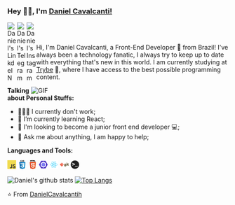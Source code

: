 ### Hey 👋🏽, I'm [Daniel Cavalcanti!](https://danielcavalcantih.github.io/) 

<a href="https://www.linkedin.com/in/daniel-cavalcanti-535366213/">
  <img align="left" alt="Daniel's LinkdeIN" width="22px" src="https://cdn.jsdelivr.net/npm/simple-icons@v3/icons/linkedin.svg" />
</a>
<a href="https://telegram.org/dl">
  <img align="left" alt="Daniel's Telegram" width="22px" src="https://cdn.jsdelivr.net/npm/simple-icons@v3/icons/telegram.svg" />
</a>
<a href="https://www.instagram.com/daniel_cavalcantih/">
  <img align="left" alt="Daniel's Instagram" width="22px" src="https://cdn.jsdelivr.net/npm/simple-icons@v3/icons/instagram.svg" />
</a>

<br />
<br />

Hi, I'm Daniel Cavalcanti, a Front-End Developer 🚀 from Brazil! I've always been a technology fanatic, I always try to keep up to date with everything that's new in this world. I am currently studying at [Trybe](https://github.com/betrybe) 🚀, where I have access to the best possible programming content.

  <img align="right" width="450" alt="GIF" src="https://mir-s3-cdn-cf.behance.net/project_modules/max_1200/a5d1aa64258877.5acc981d4c702.gif" />
  
**Talking about Personal Stuffs:**

- 👨🏽‍💻 I currently don't work;
- 🌱 I’m currently learning React; 
- 👯 I'm looking to become a junior front end developer 💻;
- 💬 Ask me about anything, I am happy to help;

**Languages and Tools:**  

<code><img height="20" src="https://raw.githubusercontent.com/github/explore/80688e429a7d4ef2fca1e82350fe8e3517d3494d/topics/javascript/javascript.png"></code>
<code><img height="20" src="https://raw.githubusercontent.com/github/explore/80688e429a7d4ef2fca1e82350fe8e3517d3494d/topics/css/css.png"></code>
<code><img height="20" src="https://raw.githubusercontent.com/github/explore/80688e429a7d4ef2fca1e82350fe8e3517d3494d/topics/html/html.png"></code>
<code><img height="20" src="https://raw.githubusercontent.com/github/explore/80688e429a7d4ef2fca1e82350fe8e3517d3494d/topics/eslint/eslint.png"></code>
<code><img height="20" src="https://raw.githubusercontent.com/github/explore/80688e429a7d4ef2fca1e82350fe8e3517d3494d/topics/react/react.png"></code>
<code><img height="20" src="https://raw.githubusercontent.com/github/explore/80688e429a7d4ef2fca1e82350fe8e3517d3494d/topics/git/git.png"></code>
<code><img height="20" src="https://raw.githubusercontent.com/github/explore/80688e429a7d4ef2fca1e82350fe8e3517d3494d/topics/terminal/terminal.png"></code>



![Daniel's github stats](https://github-readme-stats.vercel.app/api?username=DanielCavalcantih&show_icons=true&hide_border=true)
[![Top Langs](https://github-readme-stats.vercel.app/api/top-langs/?username=DanielCavalcantih)](https://github.com/DanielCavalcantih/github-readme-stats)

⭐️ From [DanielCavalcantih](https://github.com/DanielCavalcantih)
